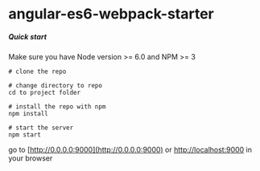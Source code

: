 
angular-es6-webpack-starter
=============================

##### Quick start

Make sure you have Node version >= 6.0 and NPM >= 3

```
# clone the repo

# change directory to repo
cd to project folder

# install the repo with npm
npm install

# start the server
npm start

```

go to [http://0.0.0.0:9000](http://0.0.0.0:9000) or [http://localhost:9000](http://localhost:9000) in your browser

